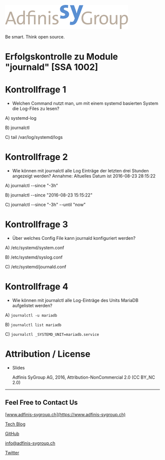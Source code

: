 ![](pics_02/adfinis_sygroup_logo.png)

Be smart. Think open source.

# Erfolgskontrolle zu Module "journald" [SSA 1002]

# Kontrollfrage 1

* Welchen Command nutzt man, um mit einem systemd basierten System die Log-Files zu lesen?

A) systemd-log

B) journalctl

C) tail /var/log/systemd/logs

# Kontrollfrage 2

* Wie können mit journalctl alle Log Einträge der letzten drei Stunden angezeigt werden? Annahme: Altuelles Datum ist 2016-08-23 28:15:22

A) journalctl --since "-3h"

B) journalctl --since "2016-08-23 15:15:22"

C) journalctl --since "-3h" --until "now"

# Kontrollfrage 3

* Über welches Config File kann journald konfiguriert werden?

A) /etc/systemd/system.conf

B) /etc/systemd/syslog.conf

C) /etc/systemd/journald.conf

# Kontrollfrage 4

* Wie können mit journalctl alle Log-Einträge des Units MariaDB aufgelistet werden?

A) ```journalctl -u mariadb```

B) ```journalctl list mariadb```

C) ```journalctl _SYSTEMD_UNIT=mariadb.service```

# Attribution / License

* Slides

  Adfinis SyGroup AG, 2016, Attribution-NonCommercial 2.0 (CC BY_NC 2.0)

---

## Feel Free to Contact Us

[www.adfinis-sygroup.ch](https://www.adfinis-sygroup.ch)

[Tech Blog](https://www.adfinis-sygroup.ch/blog)

[GitHub](https://github.com/adfinis-sygroup)

<info@adfinis-sygroup.ch>

[Twitter](https://twitter.com/adfinissygroup)
